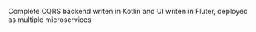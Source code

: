 
Complete CQRS backend writen in Kotlin and UI writen in Fluter, deployed as multiple microservices
